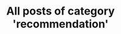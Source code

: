 ---
layout: archive
which_category: recommendation
title: All posts of category 'recommendation'
---